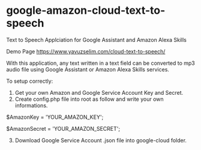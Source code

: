 # google-amazon-cloud-text-to-speech
 Text to Speech Applciation for Google Assistant and Amazon Alexa Skills

Demo Page
https://www.yavuzselim.com/cloud-text-to-speech/

With this application, any text written in a text field can be converted to mp3 audio file using Google Assistant or Amazon Alexa Skills services.

To setup correctly:
1) Get your own Amazon and Google Service Account Key and Secret.
2) Create config.php file into root as follow and write your own informations.

$AmazonKey = 'YOUR_AMAZON_KEY';

$AmazonSecret = 'YOUR_AMAZON_SECRET';

3) Download Google Service Account .json file into google-cloud folder.
